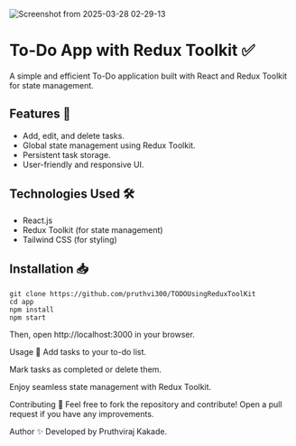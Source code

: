 ![Screenshot from 2025-03-28 02-29-13](https://github.com/user-attachments/assets/b6367676-c6e8-4056-8615-9382abc0fccc)
# To-Do App with Redux Toolkit ✅

A simple and efficient To-Do application built with React and Redux Toolkit for state management.

## Features 🌟
- Add, edit, and delete tasks.
- Global state management using Redux Toolkit.
- Persistent task storage.
- User-friendly and responsive UI.

## Technologies Used 🛠️
- React.js
- Redux Toolkit (for state management)
- Tailwind CSS (for styling)

## Installation 📥
```
git clone https://github.com/pruthvi300/TODOUsingReduxToolKit
cd app
npm install
npm start
```
Then, open http://localhost:3000 in your browser.

Usage 📌
Add tasks to your to-do list.

Mark tasks as completed or delete them.

Enjoy seamless state management with Redux Toolkit.

Contributing 🤝
Feel free to fork the repository and contribute! Open a pull request if you have any improvements.

Author ✨
Developed by Pruthviraj Kakade.

